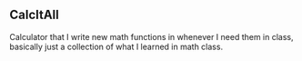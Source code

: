 ## CalcItAll
Calculator that I write new math functions in whenever I need them in class, basically just a collection of what I learned in math class.
